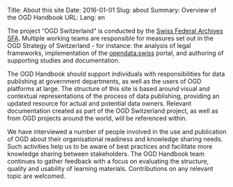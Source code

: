 Title: About this site
Date: 2016-01-01
Slug: about
Summary: Overview of the OGD Handbook
URL:
Lang: en


The project “OGD Switzerland” is conducted by the [Swiss Federal Archives SFA](http://www.bar.admin.ch/themen/01648/01968/index.html?lang=en). Multiple working teams are responsible for measures set out in the OGD Strategy of Switzerland - for instance: the analysis of legal frameworks, implementation of the [opendata.swiss](http://opendata.swiss) portal, and authoring of supporting studies and documentation.

The OGD Handbook should support individuals with responsibilities for data publishing at government departments, as well as the users of OGD platforms at large. The structure of this site is based around visual and contextual representations of the process of data publishing, providing an updated resource for actual and potential data owners. Relevant documentation created as part of the OGD Switzerland project, as well as from OGD projects around the world, will be referenced within.

We have interviewed a number of people involved in the use and publication of OGD about their organisational readiness and knowledge sharing needs. Such activities help us to be aware of best practices and facilitate more knowledge sharing between stakeholders. The OGD Handbook team continues to gather feedback with a focus on evaluating the structure, quality and usability of learning materials. Contributions on any relevant topic are welcomed.
